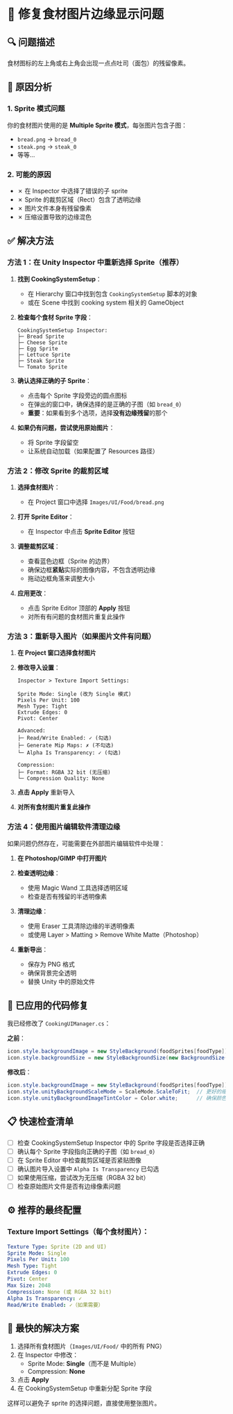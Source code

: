 # 🍞 修复食材图片边缘显示问题

## 🔍 问题描述
食材图标的左上角或右上角会出现一点点吐司（面包）的残留像素。

## 🎯 原因分析

### 1. Sprite 模式问题
你的食材图片使用的是 **Multiple Sprite 模式**，每张图片包含子图：
- `bread.png` → `bread_0`
- `steak.png` → `steak_0`
- 等等...

### 2. 可能的原因
- ✗ 在 Inspector 中选择了错误的子 sprite
- ✗ Sprite 的裁剪区域（Rect）包含了透明边缘
- ✗ 图片文件本身有残留像素
- ✗ 压缩设置导致的边缘混色

## ✅ 解决方法

### 方法 1：在 Unity Inspector 中重新选择 Sprite（推荐）

1. **找到 CookingSystemSetup**：
   - 在 Hierarchy 窗口中找到包含 `CookingSystemSetup` 脚本的对象
   - 或在 Scene 中找到 cooking system 相关的 GameObject

2. **检查每个食材 Sprite 字段**：
   ```
   CookingSystemSetup Inspector:
   ├─ Bread Sprite
   ├─ Cheese Sprite
   ├─ Egg Sprite
   ├─ Lettuce Sprite
   ├─ Steak Sprite
   └─ Tomato Sprite
   ```

3. **确认选择正确的子 Sprite**：
   - 点击每个 Sprite 字段旁边的圆点图标
   - 在弹出的窗口中，确保选择的是正确的子图（如 `bread_0`）
   - **重要**：如果看到多个选项，选择**没有边缘残留**的那个

4. **如果仍有问题，尝试使用原始图片**：
   - 将 Sprite 字段留空
   - 让系统自动加载（如果配置了 Resources 路径）

### 方法 2：修改 Sprite 的裁剪区域

1. **选择食材图片**：
   - 在 Project 窗口中选择 `Images/UI/Food/bread.png`

2. **打开 Sprite Editor**：
   - 在 Inspector 中点击 **Sprite Editor** 按钮

3. **调整裁剪区域**：
   - 查看蓝色边框（Sprite 的边界）
   - 确保边框**紧贴**实际的图像内容，不包含透明边缘
   - 拖动边框角落来调整大小

4. **应用更改**：
   - 点击 Sprite Editor 顶部的 **Apply** 按钮
   - 对所有有问题的食材图片重复此操作

### 方法 3：重新导入图片（如果图片文件有问题）

1. **在 Project 窗口选择食材图片**

2. **修改导入设置**：
   ```
   Inspector > Texture Import Settings:
   
   Sprite Mode: Single (改为 Single 模式)
   Pixels Per Unit: 100
   Mesh Type: Tight
   Extrude Edges: 0
   Pivot: Center
   
   Advanced:
   ├─ Read/Write Enabled: ✓ (勾选)
   ├─ Generate Mip Maps: ✗ (不勾选)
   └─ Alpha Is Transparency: ✓ (勾选)
   
   Compression:
   ├─ Format: RGBA 32 bit (无压缩)
   └─ Compression Quality: None
   ```

3. **点击 Apply** 重新导入

4. **对所有食材图片重复此操作**

### 方法 4：使用图片编辑软件清理边缘

如果问题仍然存在，可能需要在外部图片编辑软件中处理：

1. **在 Photoshop/GIMP 中打开图片**

2. **检查透明边缘**：
   - 使用 Magic Wand 工具选择透明区域
   - 检查是否有残留的半透明像素

3. **清理边缘**：
   - 使用 Eraser 工具清除边缘的半透明像素
   - 或使用 Layer > Matting > Remove White Matte（Photoshop）

4. **重新导出**：
   - 保存为 PNG 格式
   - 确保背景完全透明
   - 替换 Unity 中的原始文件

## 🔧 已应用的代码修复

我已经修改了 `CookingUIManager.cs`：

**之前**：
```csharp
icon.style.backgroundImage = new StyleBackground(foodSprites[foodType]);
icon.style.backgroundSize = new StyleBackgroundSize(new BackgroundSize(BackgroundSizeType.Contain));
```

**修改后**：
```csharp
icon.style.backgroundImage = new StyleBackground(foodSprites[foodType]);
icon.style.unityBackgroundScaleMode = ScaleMode.ScaleToFit;  // 更好的缩放模式
icon.style.unityBackgroundImageTintColor = Color.white;      // 确保颜色正确
```

## 📋 快速检查清单

- [ ] 检查 CookingSystemSetup Inspector 中的 Sprite 字段是否选择正确
- [ ] 确认每个 Sprite 字段指向正确的子图（如 `bread_0`）
- [ ] 在 Sprite Editor 中检查裁剪区域是否紧贴图像
- [ ] 确认图片导入设置中 `Alpha Is Transparency` 已勾选
- [ ] 如果使用压缩，尝试改为无压缩（RGBA 32 bit）
- [ ] 检查原始图片文件是否有边缘像素问题

## ⚙️ 推荐的最终配置

### Texture Import Settings（每个食材图片）：
```yaml
Texture Type: Sprite (2D and UI)
Sprite Mode: Single
Pixels Per Unit: 100
Mesh Type: Tight
Extrude Edges: 0
Pivot: Center
Max Size: 2048
Compression: None (或 RGBA 32 bit)
Alpha Is Transparency: ✓
Read/Write Enabled: ✓（如果需要）
```

## 🎯 最快的解决方案

1. 选择所有食材图片（`Images/UI/Food/` 中的所有 PNG）
2. 在 Inspector 中修改：
   - Sprite Mode: **Single**（而不是 Multiple）
   - Compression: **None**
3. 点击 **Apply**
4. 在 CookingSystemSetup 中重新分配 Sprite 字段

这样可以避免子 sprite 的选择问题，直接使用整张图片。
